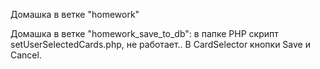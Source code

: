 Домашка в ветке "homework"

Домашка в ветке "homework_save_to_db": в папке PHP скрипт setUserSelectedCards.php, не работает.. В CardSelector кнопки Save и Cancel.
